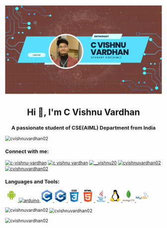 ![logo](https://github.com/cvishnuvardhan02/cvishnuvardhan02/blob/main/Github%20Banner.png)
<h1 align="center">Hi 👋, I'm C Vishnu Vardhan</h1>
<h3 align="center">A passionate student of CSE(AIML) Department from India</h3>

<p align="left"> <img src="https://komarev.com/ghpvc/?username=cvishnuvardhan02&label=Profile%20views&color=0e75b6&style=flat" alt="cvishnuvardhan02" /> </p>

<h3 align="left">Connect with me:</h3>
<p align="left">
<a href="https://codepen.io/c-vishnu-vardhan" target="blank"><img align="center" src="https://raw.githubusercontent.com/rahuldkjain/github-profile-readme-generator/master/src/images/icons/Social/codepen.svg" alt="c-vishnu-vardhan" height="30" width="40" /></a>
<a href="https://linkedin.com/in/c vishnu vardhan" target="blank"><img align="center" src="https://raw.githubusercontent.com/rahuldkjain/github-profile-readme-generator/master/src/images/icons/Social/linked-in-alt.svg" alt="c vishnu vardhan" height="30" width="40" /></a>
<a href="https://instagram.com/__vishnu20" target="blank"><img align="center" src="https://raw.githubusercontent.com/rahuldkjain/github-profile-readme-generator/master/src/images/icons/Social/instagram.svg" alt="__vishnu20" height="30" width="40" /></a>
<a href="https://www.youtube.com/c/cvishnuvardhan02" target="blank"><img align="center" src="https://raw.githubusercontent.com/rahuldkjain/github-profile-readme-generator/master/src/images/icons/Social/youtube.svg" alt="cvishnuvardhan02" height="30" width="40" /></a>
<a href="https://www.hackerrank.com/cvishnuvardhan02" target="blank"><img align="center" src="https://raw.githubusercontent.com/rahuldkjain/github-profile-readme-generator/master/src/images/icons/Social/hackerrank.svg" alt="cvishnuvardhan02" height="30" width="40" /></a>
</p>

<h3 align="left">Languages and Tools:</h3>
<p align="left"> <a href="https://developer.android.com" target="_blank" rel="noreferrer"> <img src="https://raw.githubusercontent.com/devicons/devicon/master/icons/android/android-original-wordmark.svg" alt="android" width="40" height="40"/> </a> <a href="https://www.arduino.cc/" target="_blank" rel="noreferrer"> <img src="https://cdn.worldvectorlogo.com/logos/arduino-1.svg" alt="arduino" width="40" height="40"/> </a> <a href="https://www.cprogramming.com/" target="_blank" rel="noreferrer"> <img src="https://raw.githubusercontent.com/devicons/devicon/master/icons/c/c-original.svg" alt="c" width="40" height="40"/> </a> <a href="https://www.w3schools.com/cpp/" target="_blank" rel="noreferrer"> <img src="https://raw.githubusercontent.com/devicons/devicon/master/icons/cplusplus/cplusplus-original.svg" alt="cplusplus" width="40" height="40"/> </a> <a href="https://www.w3schools.com/css/" target="_blank" rel="noreferrer"> <img src="https://raw.githubusercontent.com/devicons/devicon/master/icons/css3/css3-original-wordmark.svg" alt="css3" width="40" height="40"/> </a> <a href="https://www.w3.org/html/" target="_blank" rel="noreferrer"> <img src="https://raw.githubusercontent.com/devicons/devicon/master/icons/html5/html5-original-wordmark.svg" alt="html5" width="40" height="40"/> </a> <a href="https://www.java.com" target="_blank" rel="noreferrer"> <img src="https://raw.githubusercontent.com/devicons/devicon/master/icons/java/java-original.svg" alt="java" width="40" height="40"/> </a> <a href="https://www.linux.org/" target="_blank" rel="noreferrer"> <img src="https://raw.githubusercontent.com/devicons/devicon/master/icons/linux/linux-original.svg" alt="linux" width="40" height="40"/> </a> <a href="https://www.mongodb.com/" target="_blank" rel="noreferrer"> <img src="https://raw.githubusercontent.com/devicons/devicon/master/icons/mongodb/mongodb-original-wordmark.svg" alt="mongodb" width="40" height="40"/> </a> <a href="https://www.mysql.com/" target="_blank" rel="noreferrer"> <img src="https://raw.githubusercontent.com/devicons/devicon/master/icons/mysql/mysql-original-wordmark.svg" alt="mysql" width="40" height="40"/> </a> </p>

<p><img align="left" src="https://github-readme-stats.vercel.app/api/top-langs?username=cvishnuvardhan02&show_icons=true&locale=en&layout=compact" alt="cvishnuvardhan02" /></p>

<p>&nbsp;<img align="center" src="https://github-readme-stats.vercel.app/api?username=cvishnuvardhan02&show_icons=true&locale=en" alt="cvishnuvardhan02" /></p>

<p><img align="center" src="https://github-readme-streak-stats.herokuapp.com/?user=cvishnuvardhan02&" alt="cvishnuvardhan02" /></p>

